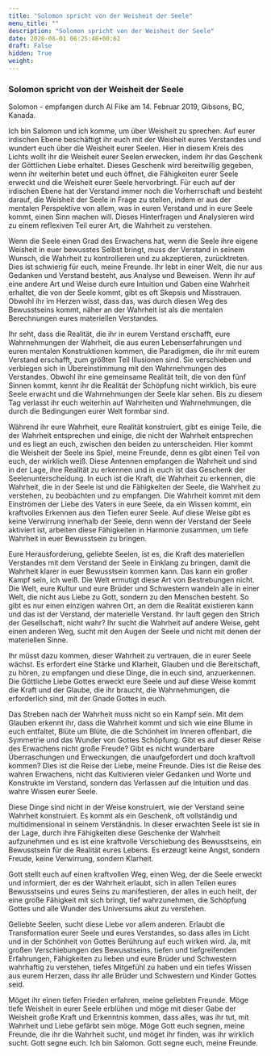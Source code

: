 ```yaml
---
title: "Solomon spricht von der Weisheit der Seele"
menu_title: ""
description: "Solomon spricht von der Weisheit der Seele"
date: 2020-08-01 06:25:48+00:62
draft: False
hidden: True
weight:
---
```

### Solomon spricht von der Weisheit der Seele

Solomon - empfangen durch Al Fike am 14. Februar 2019, Gibsons, BC, Kanada.

Ich bin Salomon und ich komme, um über Weisheit zu sprechen. Auf eurer irdischen Ebene beschäftigt ihr euch mit der Weisheit eures Verstandes und wundert euch über die Weisheit eurer Seelen. Hier in diesem Kreis des Lichts wollt ihr die Weisheit eurer Seelen erwecken, indem ihr das Geschenk der Göttlichen Liebe erhaltet. Dieses Geschenk wird bereitwillig gegeben, wenn ihr weiterhin betet und euch öffnet, die Fähigkeiten eurer Seele erweckt und die Weisheit eurer Seele hervorbringt. Für euch auf der irdischen Ebene hat der Verstand immer noch die Vorherrschaft und besteht darauf, die Weisheit der Seele in Frage zu stellen, indem er aus der mentalen Perspektive von allem, was in euren Verstand und in eure Seele kommt, einen Sinn machen will. Dieses Hinterfragen und Analysieren wird zu einem reflexiven Teil eurer Art, die Wahrheit zu verstehen.

Wenn die Seele einen Grad des Erwachens hat, wenn die Seele ihre eigene Weisheit in euer bewusstes Selbst bringt, muss der Verstand in seinem Wunsch, die Wahrheit zu kontrollieren und zu akzeptieren, zurücktreten. Dies ist schwierig für euch, meine Freunde. Ihr lebt in einer Welt, die nur aus Gedanken und Verstand besteht, aus Analyse und Beweisen. Wenn ihr auf eine andere Art und Weise durch eure Intuition und Gaben eine Wahrheit erhaltet, die von der Seele kommt, gibt es oft Skepsis und Misstrauen. Obwohl ihr im Herzen wisst, dass das, was durch diesen Weg des Bewusstseins kommt, näher an der Wahrheit ist als die mentalen Berechnungen eures materiellen Verstandes.

Ihr seht, dass die Realität, die ihr in eurem Verstand erschafft, eure Wahrnehmungen der Wahrheit, die aus euren Lebenserfahrungen und euren mentalen Konstruktionen kommen, die Paradigmen, die ihr mit eurem Verstand erschafft, zum größten Teil Illusionen sind. Sie verschieben und verbiegen sich in Übereinstimmung mit den Wahrnehmungen des Verstandes. Obwohl ihr eine gemeinsame Realität teilt, die von den fünf Sinnen kommt, kennt ihr die Realität der Schöpfung nicht wirklich, bis eure Seele erwacht und die Wahrnehmungen der Seele klar sehen. Bis zu diesem Tag verlasst ihr euch weiterhin auf Wahrheiten und Wahrnehmungen, die durch die Bedingungen eurer Welt formbar sind.

Während ihr eure Wahrheit, eure Realität konstruiert, gibt es einige Teile, die der Wahrheit entsprechen und einige, die nicht der Wahrheit entsprechen und es liegt an euch, zwischen den beiden zu unterscheiden. Hier kommt die Weisheit der Seele ins Spiel, meine Freunde, denn es gibt einen Teil von euch, der wirklich weiß. Diese Antennen empfangen die Wahrheit und sind in der Lage, ihre Realität zu erkennen und in euch ist das Geschenk der Seelenunterscheidung. In euch ist die Kraft, die Wahrheit zu erkennen, die Wahrheit, die in der Seele ist und die Fähigkeiten der Seele, die Wahrheit zu verstehen, zu beobachten und zu empfangen. Die Wahrheit kommt mit dem Einströmen der Liebe des Vaters in eure Seele, da ein Wissen kommt, ein kraftvolles Erkennen aus den Tiefen eurer Seele. Auf diese Weise gibt es keine Verwirrung innerhalb der Seele, denn wenn der Verstand der Seele aktiviert ist, arbeiten diese Fähigkeiten in Harmonie zusammen, um tiefe Wahrheit in euer Bewusstsein zu bringen.

Eure Herausforderung, geliebte Seelen, ist es, die Kraft des materiellen Verstandes mit dem Verstand der Seele in Einklang zu bringen, damit die Wahrheit klarer in euer Bewusstsein kommen kann. Das kann ein großer Kampf sein, ich weiß. Die Welt ermutigt diese Art von Bestrebungen nicht. Die Welt, eure Kultur und eure Brüder und Schwestern wandeln alle in einer Welt, die nicht aus Liebe zu Gott, sondern zu den Menschen besteht. So gibt es nur einen einzigen wahren Ort, an dem die Realität existieren kann und das ist der Verstand, der materielle Verstand. Ihr lauft gegen den Strich der Gesellschaft, nicht wahr? Ihr sucht die Wahrheit auf andere Weise, geht einen anderen Weg, sucht mit den Augen der Seele und nicht mit denen der materiellen Sinne.

Ihr müsst dazu kommen, dieser Wahrheit zu vertrauen, die in eurer Seele wächst. Es erfordert eine Stärke und Klarheit, Glauben und die Bereitschaft, zu hören, zu empfangen und diese Dinge, die in euch sind, anzuerkennen. Die Göttliche Liebe Gottes erweckt eure Seele und auf diese Weise kommt die Kraft und der Glaube, die ihr braucht, die Wahrnehmungen, die erforderlich sind, mit der Gnade Gottes in euch.

Das Streben nach der Wahrheit muss nicht so ein Kampf sein. Mit dem Glauben erkennt ihr, dass die Wahrheit kommt und sich wie eine Blume in euch entfaltet, Blüte um Blüte, die die Schönheit im Inneren offenbart, die Symmetrie und das Wunder von Gottes Schöpfung. Gibt es auf dieser Reise des Erwachens nicht große Freude? Gibt es nicht wunderbare Überraschungen und Erweckungen, die unaufgefordert und doch kraftvoll kommen? Dies ist die Reise der Liebe, meine Freunde. Dies ist die Reise des wahren Erwachens, nicht das Kultivieren vieler Gedanken und Worte und Konstrukte im Verstand, sondern das Verlassen auf die Intuition und das wahre Wissen eurer Seele.

Diese Dinge sind nicht in der Weise konstruiert, wie der Verstand seine Wahrheit konstruiert. Es kommt als ein Geschenk, oft vollständig und multidimensional in seinem Verständnis. In dieser erwachten Seele ist sie in der Lage, durch ihre Fähigkeiten diese Geschenke der Wahrheit aufzunehmen und es ist eine kraftvolle Verschiebung des Bewusstseins, ein Bewusstsein für die Realität eures Lebens. Es erzeugt keine Angst, sondern Freude, keine Verwirrung, sondern Klarheit.

Gott stellt euch auf einen kraftvollen Weg, einen Weg, der die Seele erweckt und informiert, der es der Wahrheit erlaubt, sich in allen Teilen eures Bewusstseins und eures Seins zu manifestieren, der alles in euch heilt, der eine große Fähigkeit mit sich bringt, tief wahrzunehmen, die Schöpfung Gottes und alle Wunder des Universums akut zu verstehen.

Geliebte Seelen, sucht diese Liebe vor allem anderen. Erlaubt die Transformation eurer Seele und eures Verstandes, so dass alles im Licht und in der Schönheit von Gottes Berührung auf euch wirken wird. Ja, mit großen Verschiebungen des Bewusstseins, tiefen und tiefgreifenden Erfahrungen, Fähigkeiten zu lieben und eure Brüder und Schwestern wahrhaftig zu verstehen, tiefes Mitgefühl zu haben und ein tiefes Wissen aus eurem Herzen, dass ihr alle Brüder und Schwestern und Kinder Gottes seid.

Möget ihr einen tiefen Frieden erfahren, meine geliebten Freunde. Möge tiefe Weisheit in eurer Seele erblühen und möge mit dieser Gabe der Weisheit große Kraft und Erkenntnis kommen, dass alles, was ihr tut, mit Wahrheit und Liebe gefärbt sein möge. Möge Gott euch segnen, meine Freunde, die ihr die Wahrheit sucht, und möget ihr finden, was ihr wirklich sucht. Gott segne euch. Ich bin Salomon. Gott segne euch, meine Freunde.
